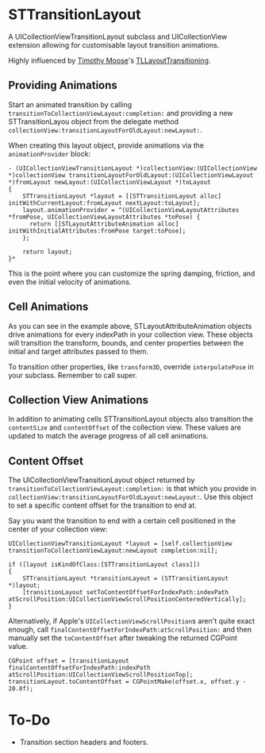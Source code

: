 # STTransitionLayout

A UICollectionViewTransitionLayout subclass and UICollectionView extension allowing for customisable layout transition animations.

Highly influenced by [Timothy Moose][moose]'s [TLLayoutTransitioning][ttlt].


## Providing Animations

Start an animated transition by calling `transitionToCollectionViewLayout:completion:` and providing a new STTransitionLayou object from the delegate method `collectionView:transitionLayoutForOldLayout:newLayout:`.

When creating this layout object, provide animations via the `animationProvider` block:

``` objc
- (UICollectionViewTransitionLayout *)collectionView:(UICollectionView *)collectionView transitionLayoutForOldLayout:(UICollectionViewLayout *)fromLayout newLayout:(UICollectionViewLayout *)toLayout
{
    STTransitionLayout *layout = [[STTransitionLayout alloc] initWithCurrentLayout:fromLayout nextLayout:toLayout];
    layout.animationProvider = ^(UICollectionViewLayoutAttributes *fromPose, UICollectionViewLayoutAttributes *toPose) {
      return [[STLayoutAttributeAnimation alloc] initWithInitialAttributes:fromPose target:toPose];
    };

    return layout;
}*
```

This is the point where you can customize the spring damping, friction, and even the initial velocity of animations.


## Cell Animations

As you can see in the example above, STLayoutAttributeAnimation objects drive animations for every indexPath in your collection view. These objects will transition the transform, bounds, and center properties between the initial and target attributes passed to them.

To transition other properties, like `transform3D`, override `interpolatePose` in your subclass. Remember to call super.


## Collection View Animations

In addition to animating cells STTransitionLayout objects also transition the `contentSize` and `contentOffset` of the collection view. These values are updated to match the average progress of all cell animations.


## Content Offset

The UICollectionViewTransitionLayout object returned by `transitionToCollectionViewLayout:completion:` is that which you provide in `collectionView:transitionLayoutForOldLayout:newLayout:`. Use this object to set a specific content offset for the transition to end at.

Say you want the transition to end with a certain cell positioned in the center of your collection view:


``` objc
UICollectionViewTransitionLayout *layout = [self.collectionView transitionToCollectionViewLayout:newLayout completion:nil];

if ([layout isKindOfClass:[STTransitionLayout class]])
{
    STTransitionLayout *transitionLayout = (STTransitionLayout *)layout;
    [transitionLayout setToContentOffsetForIndexPath:indexPath atScrollPosition:UICollectionViewScrollPositionCenteredVertically];
}

```

Alternatively, if Apple's `UICollectionViewScrollPosition`s aren't quite exact enough, call `finalContentOffsetForIndexPath:atScrollPosition:` and then manually set the `toContentOffset` after tweaking the returned CGPoint value.

``` objc
CGPoint offset = [transitionLayout finalContentOffsetForIndexPath:indexPath atScrollPosition:UICollectionViewScrollPositionTop];
transitionLayout.toContentOffset = CGPointMake(offset.x, offset.y - 20.0f);
```


# To-Do

- Transition section headers and footers.



[moose]: https://github.com/wtmoose
[ttlt]: https://github.com/wtmoose/TLLayoutTransitioning
